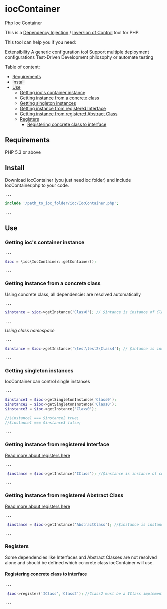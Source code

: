 iocContainer
============

Php Ioc Container

This is a [Dependency Injection](http://www.martinfowler.com/articles/injection.html) / [Inversion of Control](http://codebetter.com/jeremymiller/2005/09/13/inversion-of-control-with-the-plugin-pattern/) tool for PHP.

This tool can help you if you need:

Extensibility
A generic configuration tool
Support multiple deployment configurations
Test-Driven Development philosophy or automate testing

Table of content:

* [Requirements](#requirements)
* [Install](#install)
* [Use](#use)
    * [Getting ioc's container instance](#getting-iocs-container-instance)
    * [Getting instance from a concrete class](#getting-instance-from-a-contrete-class)
    * [Getting singleton instances](#getting-singleton-instances)
    * [Getting instance from registered Interface](#getting-instance-from-registered-interface)
    * [Getting instance from registered Abstract Class](#getting-instance-from-registered-abstract-class)
    * [Registers](#registers)
        * [Registering concrete class to interface](#registering-concrete-class-to-interface)

Requirements
------------

PHP 5.3 or above

Install
-------

Download iocContainer (you just need ioc folder) and include IocContainer.php to your code.

```php
...

include '/path_to_ioc_folder/ioc/IocContainer.php';

...
```

Use
---

### Getting ioc's container instance ###

```php
...

$ioc = \ioc\IocContainer::getContainer();

...
```

### Getting instance from a concrete class ###

Using concrete class, all dependencies are resolved automatically

```php
...

$instance = $ioc->getInstance('Class0'); // $intance is instance of Class0

...
```

*Using class namespace*

```php
...

$instance = $ioc->getInstance('\test\test2\Class4'); // $intance is instance of \test\test2\Class4

...
```

### Getting singleton instances ###

IocContainer can control single instances


```php
...

$instance1 = $ioc->getSingletonInstance('Class0');
$instance2 = $ioc->getSingletonInstance('Class0');
$instance3 = $ioc->getInstance('Class0');

//$instance1 === $instance2 true;
//$instance1 === $instance3 false;

...
```

### Getting instance from registered **Interface** ###

[Read more about registers here](#registers)

```php
...

 $instance = $ioc->getInstance('IClass'); //$instance is instance of concrete class registered to IClass

...
```

### Getting instance from registered **Abstract Class** ###

[Read more about registers here](#registers)

```php
...

 $instance = $ioc->getInstance('AbstractClass'); //$instance is instance of concrete class registered to AbstractClass

...
```

### **Registers** ###

Some dependencies like Interfaces and Abstract Classes are not resolved alone and should be defined which concrete class iocContainer will use.

#### Registering concrete class to interface ####

```php
...

 $ioc->register('IClass','Class2'); //Class2 must be a IClass implementation

...
```